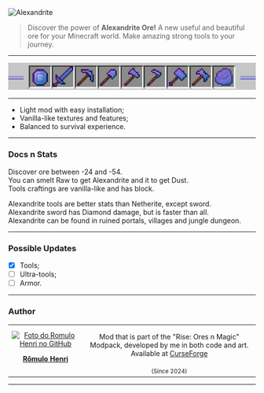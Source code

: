 <img width="800" alt="Alexandrite" src="../_docs/ALEXANDRITE.png">

> Discover the power of  <strong>Alexandrite Ore!</strong> A new useful and beautiful ore for your Minecraft world. Make amazing strong tools to your journey.

<hr>
<img width="800" alt="Alexandrite Tools" src="../_docs/alexandrite-tools.png">
<hr> 

- Light mod with easy installation;
- Vanilla-like textures and features;
- Balanced to survival experience.

<hr> 

### Docs n Stats

Discover ore between -24 and -54. <br>
You can smelt Raw to get Alexandrite and it to get Dust. <br>
Tools craftings are vanilla-like and has block. <br>

Alexandrite tools are better stats than Netherite, except sword. <br>
Alexandrite sword has Diamond damage, but is faster than all. <br>
Alexandrite can be found in ruined portals, villages and jungle dungeon.

<hr> 

### Possible Updates

- [x] Tools;
- [ ] Ultra-tools;
- [ ] Armor.

<hr>

### Author

<table>
  <tr>
    <td align="center">
      <a href="https://github.com/romhenri">
        <img src="https://avatars.githubusercontent.com/u/123867521?v=4" width="200px;" alt="Foto do Romulo Henri no GitHub"/><br>
        <p>
          <b>Rômulo Henri</b>
        </p>
      </a>
    </td>
    <td align="center">
        <p>
          Mod that is part of the "Rise: Ores n Magic" Modpack, developed by me in both code and art.
         <br> 
          Available at
          <a href="https://www.curseforge.com/minecraft/modpacks/rise-modpack" target="_blank">CurseForge</a>
          </p> 
        <sub>(Since 2024)</sub>
    </td>
  </tr>
</table>
<hr>

<!-- 

<table>
  <tr>
    <td align="center">
      <a href="https://github.com/romhenri">
        <img src="https://avatars.githubusercontent.com/u/123867521?v=4" width="200px;" alt="Foto do Romulo Henri no GitHub"/><br>
        <p>
          <b>Rômulo Henri</b>
        </sub>
      </a>
    </td>
    <td align="center">
        <p>Mod que faz parte do Modpack Rise: Ores n Magic, desenvolvido por mim tanto em código quanto em artes. <br> Disponível em https://www.curseforge.com/minecraft/modpacks/rise-modpack</p> <br>
        <sub>(2024)</sub>
    </td>
  </tr>
</table>
 -->